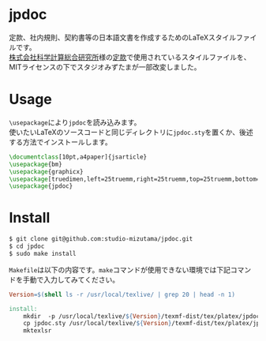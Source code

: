 # jpdoc

定款、社内規則、契約書等の日本語文書を作成するためのLaTeXスタイルファイルです。  
[株式会社科学計算総合研究所](https://www.ricos.co.jp/)様の[定款](https://github.com/ricosjp/Articles)で使用されているスタイルファイルを、MITライセンスの下でスタジオみずたまが一部改変しました。

# Usage

`\usepackage`により`jpdoc`を読み込みます。  
使いたいLaTeXのソースコードと同じディレクトリに`jpdoc.sty`を置くか、後述する方法でインストールします。

```tex
\documentclass[10pt,a4paper]{jsarticle}
\usepackage{bm}
\usepackage{graphicx}
\usepackage[truedimen,left=25truemm,right=25truemm,top=25truemm,bottom=25truemm]{geometry}
\usepackage{jpdoc}
```

# Install

```sh
$ git clone git@github.com:studio-mizutama/jpdoc.git
$ cd jpdoc
$ sudo make install
```

`Makefile`は以下の内容です。`make`コマンドが使用できない環境では下記コマンドを手動で入力してみてください。

```Makefile
Version=$(shell ls -r /usr/local/texlive/ | grep 20 | head -n 1)

install:
	mkdir  -p /usr/local/texlive/${Version}/texmf-dist/tex/platex/jpdoc
	cp jpdoc.sty /usr/local/texlive/${Version}/texmf-dist/tex/platex/jpdoc/
	mktexlsr
```

